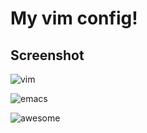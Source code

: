 My vim config!
===================

Screenshot
-------------
![vim](https://pp.userapi.com/c631226/v631226705/43209/p7KyxQarnK0.jpg)


![emacs](https://pp.userapi.com/c637624/v637624705/43a2d/Ly6Y9KJ2IAs.jpg)


![awesome](https://pp.userapi.com/c637424/v637424705/44d72/ZY4rS0K4n8U.jpg)

